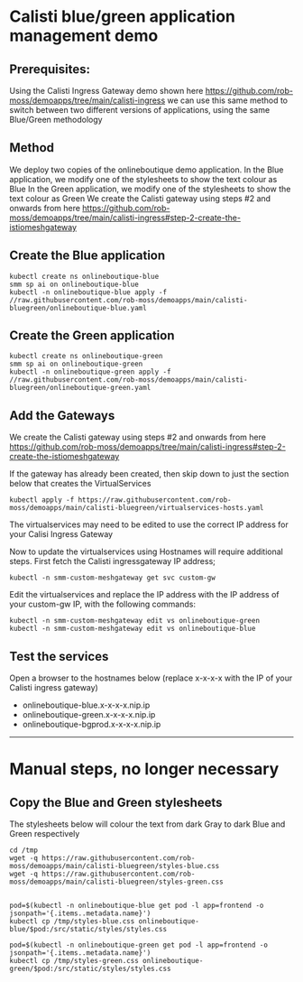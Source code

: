 # Calisti blue/green application management demo

## Prerequisites:

Using the Calisti Ingress Gateway demo shown here https://github.com/rob-moss/demoapps/tree/main/calisti-ingress we can use this same method to switch between two different versions of applications, using the same Blue/Green methodology


## Method

We deploy two copies of the onlineboutique demo application.
In the Blue application, we modify one of the stylesheets to show the text colour as Blue
In the Green application, we modify one of the stylesheets to show the text colour as Green
We create the Calisti gateway using steps #2 and onwards from here https://github.com/rob-moss/demoapps/tree/main/calisti-ingress#step-2-create-the-istiomeshgateway


## Create the Blue application

```
kubectl create ns onlineboutique-blue
smm sp ai on onlineboutique-blue
kubectl -n onlineboutique-blue apply -f //raw.githubusercontent.com/rob-moss/demoapps/main/calisti-bluegreen/onlineboutique-blue.yaml
```


## Create the Green application

```
kubectl create ns onlineboutique-green
smm sp ai on onlineboutique-green
kubectl -n onlineboutique-green apply -f //raw.githubusercontent.com/rob-moss/demoapps/main/calisti-bluegreen/onlineboutique-green.yaml
```

## Add the Gateways

We create the Calisti gateway using steps #2 and onwards from here https://github.com/rob-moss/demoapps/tree/main/calisti-ingress#step-2-create-the-istiomeshgateway

If the gateway has already been created, then skip down to just the section below that creates the VirtualServices

```
kubectl apply -f https://raw.githubusercontent.com/rob-moss/demoapps/main/calisti-bluegreen/virtualservices-hosts.yaml
```

The virtualservices may need to be edited to use the correct IP address for your Calisi Ingress Gateway


Now to update the virtualservices using Hostnames will require additional steps.  First fetch the Calisti ingressgateway IP address;  
```
kubectl -n smm-custom-meshgateway get svc custom-gw
```

Edit the virtualservices and replace the IP address with the IP address of your custom-gw IP, with the following commands:

```
kubectl -n smm-custom-meshgateway edit vs onlineboutique-green
kubectl -n smm-custom-meshgateway edit vs onlineboutique-blue
```

## Test the services

Open a browser to the hostnames below (replace x-x-x-x with the IP of your Calisti ingress gateway)
* onlineboutique-blue.x-x-x-x.nip.ip
* onlineboutique-green.x-x-x-x.nip.ip
* onlineboutique-bgprod.x-x-x-x.nip.ip

   
  
  


---

# Manual steps, no longer necessary

## Copy the Blue and Green stylesheets

The stylesheets below will colour the text from dark Gray to dark Blue and Green respectively

```
cd /tmp
wget -q https://raw.githubusercontent.com/rob-moss/demoapps/main/calisti-bluegreen/styles-blue.css
wget -q https://raw.githubusercontent.com/rob-moss/demoapps/main/calisti-bluegreen/styles-green.css


pod=$(kubectl -n onlineboutique-blue get pod -l app=frontend -o jsonpath='{.items..metadata.name}')
kubectl cp /tmp/styles-blue.css onlineboutique-blue/$pod:/src/static/styles/styles.css

pod=$(kubectl -n onlineboutique-green get pod -l app=frontend -o jsonpath='{.items..metadata.name}')
kubectl cp /tmp/styles-green.css onlineboutique-green/$pod:/src/static/styles/styles.css
```

